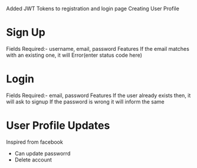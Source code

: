Added JWT Tokens to registration and login page
Creating User Profile

# Sign Up
Fields Required:- username, email, password
Features
If the email matches with an existing one, it will Error(enter status code here)

# Login
Fields Required:- email, password
Features
If the user already exists then, it will ask to signup
If the password is wrong it will inform the same

# User Profile Updates
Inspired from facebook
- Can update passworrd
- Delete account

